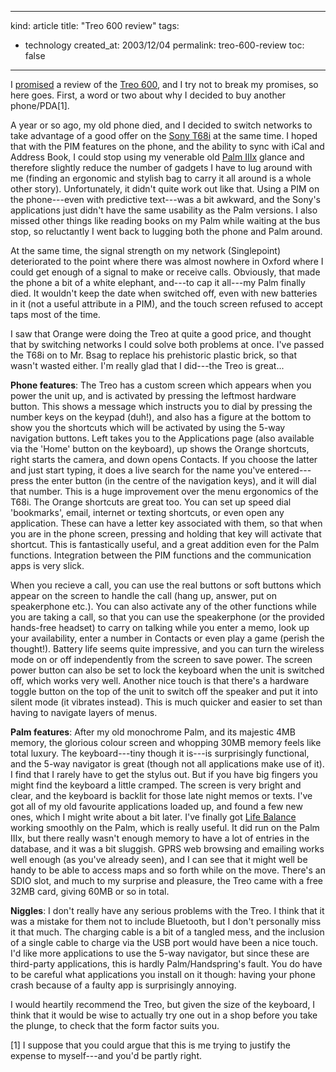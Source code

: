 -----
kind: article
title: "Treo 600 review"
tags:
- technology
created_at: 2003/12/04
permalink: treo-600-review
toc: false
-----

<p>I <a href="http://www.rousette.org.uk/mt-static/blog/archives/000535.html">promised</a> a review of the <a href="http://handspring.com/products/communicators/treo600_overview.jhtml;jsessionid=WP2V4ATWWKPM5QFIAE1CFFGAVAATKIV0">Treo 600</a>, and I try not to break my promises, so here goes. First, a word or two about why I decided to buy another phone/PDA[1].</p>

<p>A year or so ago, my old phone died, and I decided to switch networks to take advantage of a good offer on the <a href="http://www.sonyericsson.com/uk/">Sony T68i</a> at the same time. I hoped that with the PIM features on the phone, and the ability to sync with iCal and Address Book, I could stop using my venerable old <a href="http://www.amazon.com/exec/obidos/tg/detail/-/B00000IGBF/104-7375918-2660767?v=">Palm IIIx</a> glance and therefore slightly reduce the number of gadgets I have to lug around with me (finding an ergonomic and stylish bag to carry it all around is a whole other story). Unfortunately, it didn't quite work out like that. Using a PIM on the phone---even with predictive text---was a bit awkward, and the Sony's applications just didn't have the same usability as the Palm versions. I also missed other things like reading books on my Palm while waiting at the bus stop, so reluctantly I went back to lugging both the phone and Palm around.</p>

<p>At the same time, the signal strength on my network (Singlepoint) deteriorated to the point where there was almost nowhere in Oxford where I could get enough of a signal to make or receive calls. Obviously, that made the phone a bit of a white elephant, and---to cap it all---my Palm finally died. It wouldn't keep the date when switched off, even with new batteries in it (not a useful attribute in a PIM), and the touch screen refused to accept taps most of the time.</p>

<p>I saw that Orange were doing the Treo at quite a good price, and thought that by switching networks I could solve both problems at once. I've passed the T68i on to Mr. Bsag to replace his prehistoric plastic brick, so that wasn't wasted either. I'm really glad that I did---the Treo is great...</p>

<p><strong>Phone features</strong>: The Treo has a custom screen which appears when you power the unit up, and is activated by pressing the leftmost hardware button. This shows a message which instructs you to dial by pressing the number keys on the keypad (duh!), and also has a figure at the bottom to show you the shortcuts which will be activated by using the 5-way navigation buttons. Left takes you to the Applications page (also available via the 'Home' button on the keyboard), up shows the Orange shortcuts, right starts the camera, and down opens Contacts. If you choose the latter and just start typing, it does a live search for the name you've entered---press the enter button (in the centre of the navigation keys), and it will dial that number. This is a huge improvement over the menu ergonomics of the T68i. The Orange shortcuts are great too. You can set up speed dial 'bookmarks', email, internet or texting shortcuts, or even open any application. These can have a letter key associated with them, so that when you are in the phone screen, pressing and holding that key will activate that shortcut. This is fantastically useful, and a great addition even for the Palm functions. Integration between the PIM functions and the communication apps is very slick.</p>

<p>When you recieve a call, you can use the real buttons or soft buttons which appear on the screen to handle the call (hang up, answer, put on speakerphone etc.). You can also activate any of the other functions while you are taking a call, so that you can use the speakerphone (or the provided hands-free headset) to carry on talking while you enter a memo, look up your availability, enter a number in Contacts or even play a game (perish the thought!). Battery life seems quite impressive, and you can turn the wireless mode on or off independently from the screen to save power. The screen power button can also be set to lock the keyboard when the unit is switched off, which works very well. Another nice touch is that there's a hardware toggle button on the top of the unit to switch off the speaker and put it into silent mode (it vibrates instead). This is much quicker and easier to set than having to navigate layers of menus.</p>

<p><strong>Palm features</strong>: After my old monochrome Palm, and its majestic 4MB memory, the glorious colour screen and whopping 30MB memory feels like total luxury. The keyboard---tiny though it is---is surprisingly functional, and the 5-way navigator is great (though not all applications make use of it). I find that I rarely have to get the stylus out. But if you have big fingers you might find the keyboard a little cramped. The screen is very bright and clear, and the keyboard is backlit for those late night memos or texts. I've got all of my old favourite applications loaded up, and found a few new ones, which I might write about a bit later. I've finally got <a href="http://www.llamagraphics.com/LB/LifeBalanceTop.html">Life Balance</a> working smoothly on the Palm, which is really useful. It did run on the Palm IIIx, but there really wasn't enough memory to have a lot of entries in the database, and it was a bit sluggish. GPRS web browsing and emailing works well enough (as you've already seen), and I can see that it might well be handy to be able to access maps and so forth while on the move. There's an SDIO slot, and much to my surprise and pleasure, the Treo came with a free 32MB card, giving 60MB or so in total.</p>

<p><strong>Niggles</strong>: I don't really have any serious problems with the Treo. I think that it was a mistake for them not to include Bluetooth, but I don't personally miss it that much. The charging cable is a bit of a tangled mess, and the inclusion of a single cable to charge via the USB port would have been a nice touch. I'd like more applications to use the 5-way navigator, but since these are third-party applications, this is hardly Palm/Handspring's fault. You do have to be careful what applications you install on it though: having your phone crash because of a faulty app is surprisingly annoying.</p>

<p>I would heartily recommend the Treo, but given the size of the keyboard, I think that it would be wise to actually try one out in a shop before you take the plunge, to check that the form factor suits you.</p>

<p>[1] I suppose that you could argue that this is me trying to justify the expense to myself---and you'd be partly right.</p>
